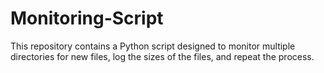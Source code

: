 # Monitoring-Script

This repository contains a Python script designed to monitor multiple directories for new files, log the sizes of the files, and repeat the process.
